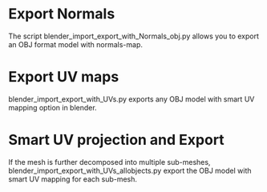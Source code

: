 # Export Normals
The script blender_import_export_with_Normals_obj.py allows you to export an OBJ format model with normals-map.

# Export UV maps

blender_import_export_with_UVs.py exports any OBJ model with smart UV mapping option in blender. 

# Smart UV projection and Export

If the mesh is further decomposed into multiple sub-meshes, blender_import_export_with_UVs_allobjects.py export the OBJ model with smart UV mapping for each sub-mesh.
